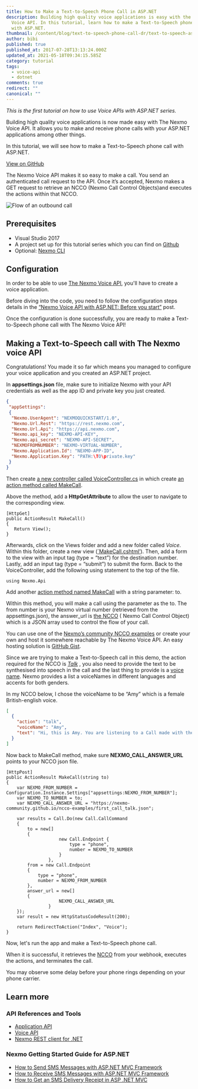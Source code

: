 ```yaml
---
title: How to Make a Text-to-Speech Phone Call in ASP.NET
description: Building high quality voice applications is easy with the Nexmo
  Voice API. In this tutorial, learn how to make a Text-to-Speech phone call
  with ASP.NET.
thumbnail: /content/blog/text-to-speech-phone-call-dr/text-to-speech-asp.png
author: bibi
published: true
published_at: 2017-07-28T13:13:24.000Z
updated_at: 2021-05-18T09:34:15.585Z
category: tutorial
tags:
  - voice-api
  - dotnet
comments: true
redirect: ""
canonical: ""
---
```

*This is the first tutorial on how to use Voice APIs with ASP.NET series.*

Building high quality voice applications is now made easy with The Nexmo Voice API. It allows you to make and receive phone calls with your ASP.NET applications among other things.

In this tutorial, we will see how to make a Text-to-Speech phone call with ASP.NET.

[View on GitHub](https://github.com/nexmo-community/nexmo-dotnet-quickstart/blob/ASPNET/NexmoDotNetQuickStarts/Controllers/VoiceController.cs)

The Nexmo Voice API makes it so easy to make a call. You send an authenticated call request to the API. Once it’s accepted, Nexmo makes a GET request to retrieve an NCCO (Nexmo Call Control Objects)and executes the actions within that NCCO.

![Flow of an outbound call](/content/blog/how-to-make-a-text-to-speech-phone-call-in-asp-net/call-outbound-diagram.gif)

## Prerequisites

* Visual Studio 2017
* A project set up for this tutorial series which you can find on [Github](https://github.com/nexmo-community/nexmo-dotnet-quickstart/tree/ASPNET/NexmoDotNetQuickStarts)
* Optional: [Nexmo CLI](https://github.com/Nexmo/nexmo-cli)

<sign-up number></sign-up>

## Configuration

In order to be able to use [The Nexmo Voice API](https://developer.nexmo.com/voice/overview), you'll have to create a voice application.

Before diving into the code, you need to follow the configuration steps details in the [“Nexmo Voice API with ASP.NET: Before you start”](https://learn.vonage.com/blog/2017/07/28/nexmo-voice-api-asp-net-configure-dr) post.

Once the configuration is done successfully, you are ready to make a Text-to-Speech phone call with The Nexmo Voice API! 

## Making a Text-to-Speech call with The Nexmo voice API

Congratulations! You made it so far which means you managed to configure your voice application and you created an ASP.NET project. 

In **appsettings.json** file, make sure to initialize Nexmo with your API credentials as well as the app ID and private key you just created.

```json
{
 "appSettings": 
 {
  "Nexmo.UserAgent": "NEXMOQUICKSTART/1.0",
  "Nexmo.Url.Rest": "https://rest.nexmo.com",
  "Nexmo.Url.Api": "https://api.nexmo.com",
  "Nexmo.api_key": "NEXMO-API-KEY",
  "Nexmo.api_secret": "NEXMO-API-SECRET",
  "NEXMOFROMNUMBER": "NEXMO-VIRTUAL-NUMBER",
  "Nexmo.Application.Id": "NEXMO-APP-ID",
  "Nexmo.Application.Key": "PATH:\TO\private.key"
 }
}
```

Then create [a new controller called VoiceController.cs](https://github.com/nexmo-community/nexmo-dotnet-quickstart/blob/b9b3ba0dcf7a2e35d8b14b06680e89ab989c0d88/NexmoDotNetQuickStarts/Controllers/VoiceController.cs) in which create [an action method called MakeCall](https://github.com/nexmo-community/nexmo-dotnet-quickstart/blob/b9b3ba0dcf7a2e35d8b14b06680e89ab989c0d88/NexmoDotNetQuickStarts/Controllers/VoiceController.cs).

Above the method, add a <strong>HttpGetAttribute</strong> to allow the user to navigate to the corresponding view.

```
[HttpGet]
public ActionResult MakeCall()
{
   Return View();
}
```

Afterwards, click on the Views folder and add a new folder called *Voice*. Within this folder, create a new view ([`MakeCall.cshtml’](https://github.com/nexmo-community/nexmo-dotnet-quickstart/blob/b9b3ba0dcf7a2e35d8b14b06680e89ab989c0d88/NexmoDotNetQuickStarts/Views/Voice/MakeCall.cshtml)). Then, add a form to the view with an input tag (type = “text”) for the destination number. Lastly, add an input tag (type = “submit”) to submit the form.
Back to the VoiceController, add the following using statement to the top of the file.

```
using Nexmo.Api
```

Add another [action method named MakeCall](https://github.com/nexmo-community/nexmo-dotnet-quickstart/blob/b9b3ba0dcf7a2e35d8b14b06680e89ab989c0d88/NexmoDotNetQuickStarts/Controllers/VoiceController.cs#L20-L49) with a string parameter: to.

Within this method, you will make a call using the parameter as the to. The from number is your Nexmo virtual number (retrieved from the appsettings.json), the answer_url is [the NCCO](https://developer.nexmo.com/api/voice/ncco) ( Nexmo Call Control Object) which is a JSON array used to control the flow of your call. 

You can use one of the [Nexmo’s community NCCO examples](https://github.com/nexmo-community/ncco-examples/) or create your own and host it somewhere reachable by The Nexmo Voice API. An easy hosting solution is [GitHub Gist](https://gist.github.com/). 

Since we are trying to make a Text-to-Speech call in this demo, the action required for the NCCO is *[Talk](https://developer.nexmo.com/api/voice/ncco#talk)* , you also need to provide the text to be synthesised into speech in the call and the last thing to provide is a [voice name](https://developer.nexmo.com/api/voice/ncco#voice-names). Nexmo provides a list a voiceNames in different languages and accents for both genders.

In my NCCO below, I chose the voiceName to be “Amy” which is a female British-english voice. 

```json
[
  {
    "action": "talk",
    "voiceName": "Amy",
    "text": "Hi, this is Amy. You are listening to a Call made with the Nexmo Voice API"
  }
]
```

Now back to MakeCall method, make sure <strong>NEXMO_CALL_ANSWER_URL</strong> points to your NCCO json file.

```
[HttpPost]
public ActionResult MakeCall(string to)
{
    var NEXMO_FROM_NUMBER =    Configuration.Instance.Settings["appsettings:NEXMO_FROM_NUMBER"];
    var NEXMO_TO_NUMBER = to;
    var NEXMO_CALL_ANSWER_URL = "https://nexmo-community.github.io/ncco-examples/first_call_talk.json";

    var results = Call.Do(new Call.CallCommand
    {
        to = new[]
        {
                    new Call.Endpoint {
                        type = "phone",
                        number = NEXMO_TO_NUMBER
                    }
                },
        from = new Call.Endpoint
        {
            type = "phone",
            number = NEXMO_FROM_NUMBER
        },
        answer_url = new[]
        {
                    NEXMO_CALL_ANSWER_URL
                }
    });
    var result = new HttpStatusCodeResult(200);

    return RedirectToAction("Index", "Voice");
}
```

Now, let's run the app and make a Text-to-Speech phone call.

When it is successful, it retrieves the [NCCO](https://developer.nexmo.com/voice/guides/ncco-reference) from your webhook, executes the actions, and terminates the call.

You may observe some delay before your phone rings depending on your  phone carrier.

## Learn more

### API References and Tools

* [Application API](https://developer.nexmo.com/concepts/guides/applications)
* [Voice API](https://developer.nexmo.com/voice/overview)
* [Nexmo REST client for .NET](https://github.com/Nexmo/nexmo-dotnet)

### Nexmo Getting Started Guide for ASP.NET

* [How to Send SMS Messages with ASP.NET MVC Framework](https://learn.vonage.com/blog/2017/03/23/send-sms-messages-asp-net-mvc-framework-dr/)
* [How to Receive SMS Messages with ASP.NET MVC Framework](https://learn.vonage.com/blog/2017/03/31/recieve-sms-messages-with-asp-net-mvc-framework-dr/)
* [How to Get an SMS Delivery Receipt in ASP .NET MVC](https://learn.vonage.com/blog/2017/07/21/get-sms-delivery-receipt-asp-net-mvc-dr/)